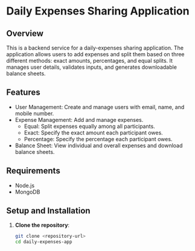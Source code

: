 # Daily Expenses Sharing Application

## Overview
This is a backend service for a daily-expenses sharing application. The application allows users to add expenses and split them based on three different methods: exact amounts, percentages, and equal splits. It manages user details, validates inputs, and generates downloadable balance sheets.

## Features
- User Management: Create and manage users with email, name, and mobile number.
- Expense Management: Add and manage expenses.
  - Equal: Split expenses equally among all participants.
  - Exact: Specify the exact amount each participant owes.
  - Percentage: Specify the percentage each participant owes.
- Balance Sheet: View individual and overall expenses and download balance sheets.

## Requirements
- Node.js
- MongoDB

## Setup and Installation

1. **Clone the repository**:
   ```bash
   git clone <repository-url>
   cd daily-expenses-app

